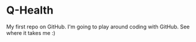 Q-Health
========

My first repo on GitHub. I'm going to play around coding with GitHub. See where it takes me :)
